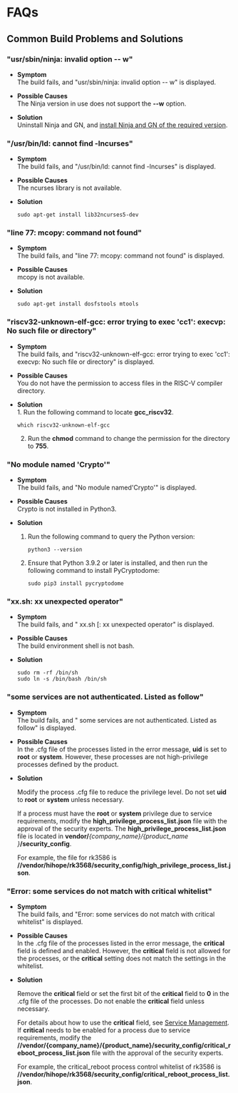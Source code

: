 # FAQs

## Common Build Problems and Solutions

###  "usr/sbin/ninja: invalid option -- w"

- **Symptom**<br>The build fails, and "usr/sbin/ninja: invalid option -- w" is displayed.

- **Possible Causes**<br>The Ninja version in use does not support the **--w** option.

- **Solution**<br>Uninstall Ninja and GN, and [install Ninja and GN of the required version](../../device-dev/get-code/gettools-ide.md).

### "/usr/bin/ld: cannot find -lncurses"

- **Symptom**<br>The build fails, and "/usr/bin/ld: cannot find -lncurses" is displayed.

- **Possible Causes**<br>The ncurses library is not available.

- **Solution**<br>

  ```shell
  sudo apt-get install lib32ncurses5-dev
  ```

### "line 77: mcopy: command not found"

- **Symptom**<br>The build fails, and "line 77: mcopy: command not found" is displayed.

- **Possible Causes**<br>mcopy is not available.

- **Solution**<br>

  ```shell
  sudo apt-get install dosfstools mtools
  ```

### "riscv32-unknown-elf-gcc: error trying to exec 'cc1': execvp: No such file or directory"

- **Symptom**<br>The build fails, and "riscv32-unknown-elf-gcc: error trying to exec 'cc1': execvp: No such file or directory" is displayed.

- **Possible Causes**<br>You do not have the permission to access files in the RISC-V compiler directory.

- **Solution**<br>1. Run the following command to locate **gcc_riscv32**.

  ```shell
  which riscv32-unknown-elf-gcc
  ```

  2. Run the **chmod** command to change the permission for the directory to **755**.

### "No module named 'Crypto'"

- **Symptom**<br>The build fails, and "No module named'Crypto'" is displayed.

- **Possible Causes**<br>Crypto is not installed in Python3.

- **Solution**<br>

  1. Run the following command to query the Python version:

     ```shell
     python3 --version
     ```

  2. Ensure that Python 3.9.2 or later is installed, and then run the following command to install PyCryptodome:

     ```shell
     sudo pip3 install pycryptodome
     ```

### "xx.sh: xx unexpected operator"

- **Symptom**<br>The build fails, and " xx.sh [: xx unexpected operator" is displayed.

- **Possible Causes**<br>The build environment shell is not bash.

- **Solution**<br>

  ```shell
  sudo rm -rf /bin/sh
  sudo ln -s /bin/bash /bin/sh
  ```


### "some services are not authenticated. Listed as follow"

- **Symptom**<br>The build fails, and " some services are not authenticated. Listed as follow" is displayed.

- **Possible Causes**<br>In the .cfg file of the processes listed in the error message, **uid** is set to **root** or **system**. However, these processes are not high-privilege processes defined by the product.

- **Solution**<br>

  Modify the process .cfg file to reduce the privilege level. Do not set **uid** to **root** or **system** unless necessary.

  If a process must have the **root** or **system** privilege due to service requirements, modify the **high_privilege_process_list.json** file with the approval of the security experts. The **high_privilege_process_list.json** file is located in **vendor/***{company_name}/{product_name }***/security_config**.

  For example, the file for rk3586 is **//vendor/hihope/rk3568/security_config/high_privilege_process_list.json**.


### "Error: some services do not match with critical whitelist"

- **Symptom**<br>The build fails, and "Error: some services do not match with critical whitelist" is displayed.

- **Possible Causes**<br>In the .cfg file of the processes listed in the error message, the **critical** field is defined and enabled. However, the **critical** field is not allowed for the processes, or the **critical** setting does not match the settings in the whitelist.

- **Solution**<br>

     Remove the **critical** field or set the first bit of the **critical** field to **0** in the .cfg file of the processes. Do not enable the **critical** field unless necessary.

     For details about how to use the **critical** field, see [Service Management](subsys-boot-init-service.md). If **critical** needs to be enabled for a process due to service requirements, modify the **//vendor/{company_name}/{product_name}/security_config/critical_reboot_process_list.json** file with the approval of the security experts.

     For example, the critical_reboot process control whitelist of rk3586 is **//vendor/hihope/rk3568/security_config/critical_reboot_process_list.json**.
